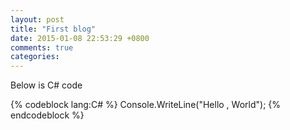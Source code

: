 ```yaml
---
layout: post
title: "First blog"
date: 2015-01-08 22:53:29 +0800
comments: true
categories: 
---
```

Below is C# code

{% codeblock lang:C# %}
Console.WriteLine("Hello , World");
{% endcodeblock %}